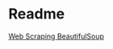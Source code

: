 # Readme
[Web Scraping BeautifulSoup](https://mybinder.org/v2/gh/jgrips9/DataDen_Web_Scraping_with_Python_FA25/HEAD?urlpath=%2Fdoc%2Ftree%2FPython%2F2025_dataden_webscraping.ipynb)
